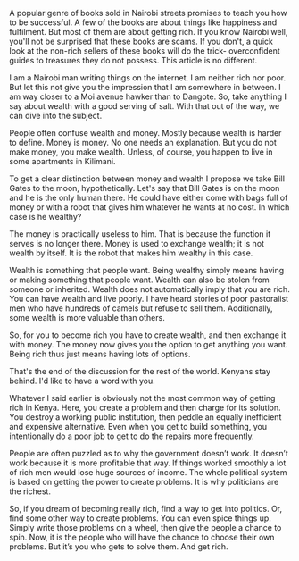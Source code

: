 A popular genre of books sold in Nairobi streets promises to teach you how to be successful. A few of the books are about things like happiness and fulfilment. But most of them are about getting rich. If you know Nairobi well, you'll not be surprised that these books are scams. If you don't, a quick look at the non-rich sellers of these books will do the trick- overconfident guides to treasures they do not possess. This article is no different. 

I am a Nairobi man writing things on the internet. I am neither rich nor poor. But let this not give you the impression that I am somewhere in between. I am way closer to a Moi avenue hawker than to Dangote. So, take anything I say about wealth with a good serving of salt. With that out of the way, we can dive into the subject. 

People often confuse wealth and money. Mostly because wealth is harder to define. Money is money. No one needs an explanation. But you do not make money, you make wealth. Unless, of course, you happen to live in some apartments in Kilimani. 

To get a clear distinction between money and wealth I propose we take Bill Gates to the moon, hypothetically. Let's say that Bill Gates is on the moon and he is the only human there. He could have either come with bags full of money or with a robot that gives him whatever he wants at no cost. In which case is he wealthy? 

The money is practically useless to him. That is because the function it serves is no longer there. Money is used to exchange wealth; it is not wealth by itself. It is the robot that makes him wealthy in this case. 

Wealth is something that people want. Being wealthy simply means having or making something that people want. Wealth can also be stolen from someone or inherited. Wealth does not automatically imply that you are rich. You can have wealth and live poorly. I have heard stories of poor pastoralist men who have hundreds of camels but refuse to sell them. Additionally, some wealth is more valuable than others.

So, for you to become rich you have to create wealth, and then exchange it with money. The money now gives you the option to get anything you want. Being rich thus just means having lots of options. 

That's the end of the discussion for the rest of the world. Kenyans stay behind. I'd like to have a word with you. 

Whatever I said earlier is obviously not the most common way of getting rich in Kenya. Here, you create a problem and then charge for its solution. You destroy a working public institution, then peddle an equally inefficient and expensive alternative. Even when you get to build something, you intentionally do a poor job to get to do the repairs more frequently. 

People are often puzzled as to why the government doesn’t work. It doesn’t work because it is more profitable that way. If things worked smoothly a lot of rich men would lose huge sources of income. The whole political system is based on getting the power to create problems. It is why politicians are the richest. 

So, if you dream of becoming really rich, find a way to get into politics. Or, find some other way to create problems. You can even spice things up. Simply write those problems on a wheel, then give the people a chance to spin. Now, it is the people who will have the chance to choose their own problems. But it’s you who gets to solve them. And get rich. 

